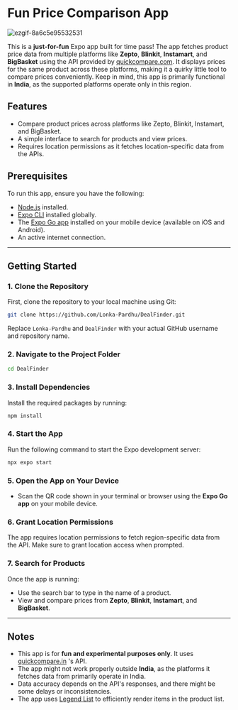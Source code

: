 # Fun Price Comparison App
![ezgif-8a6c5e95532531](https://github.com/user-attachments/assets/08b6c390-1118-4f3e-b429-33fceae2de8b)

This is a **just-for-fun** Expo app built for time pass! The app fetches product price data from multiple platforms like **Zepto**, **Blinkit**, **Instamart**, and **BigBasket** using the API provided by [quickcompare.com](https://quickcompare.com). It displays prices for the same product across these platforms, making it a quirky little tool to compare prices conveniently. Keep in mind, this app is primarily functional in **India**, as the supported platforms operate only in this region.

## Features
- Compare product prices across platforms like Zepto, Blinkit, Instamart, and BigBasket.
- A simple interface to search for products and view prices.
- Requires location permissions as it fetches location-specific data from the APIs.

## Prerequisites
To run this app, ensure you have the following:
- [Node.js](https://nodejs.org/) installed.
- [Expo CLI](https://docs.expo.dev/) installed globally.
- The [Expo Go app](https://expo.dev/client) installed on your mobile device (available on iOS and Android).
- An active internet connection.

---

## Getting Started

### 1. Clone the Repository
First, clone the repository to your local machine using Git:
```bash
git clone https://github.com/Lonka-Pardhu/DealFinder.git
```
Replace `Lonka-Pardhu` and `DealFinder` with your actual GitHub username and repository name.

### 2. Navigate to the Project Folder
```bash
cd DealFinder
```

### 3. Install Dependencies
Install the required packages by running:
```bash
npm install
```

### 4. Start the App
Run the following command to start the Expo development server:
```bash
npx expo start
```

### 5. Open the App on Your Device
- Scan the QR code shown in your terminal or browser using the **Expo Go app** on your mobile device.

### 6. Grant Location Permissions
The app requires location permissions to fetch region-specific data from the API. Make sure to grant location access when prompted.

### 7. Search for Products
Once the app is running:
- Use the search bar to type in the name of a product.
- View and compare prices from **Zepto**, **Blinkit**, **Instamart**, and **BigBasket**.

---

## Notes
- This app is for **fun and experimental purposes only**. It uses [quickcompare.in](https://quickcompare.in) 's API.
- The app might not work properly outside **India**, as the platforms it fetches data from primarily operate in India.
- Data accuracy depends on the API's responses, and there might be some delays or inconsistencies.
- The app uses [Legend List](https://www.legendapp.com/open-source/list/intro/introduction/) to efficiently render items in the product list.


